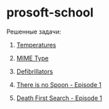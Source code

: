 # prosoft-school

Решенные задачи:

1. [Temperatures](https://www.codingame.com/ide/puzzle/temperatures) <br />

2. [MIME Type](https://www.codingame.com/ide/puzzle/mime-type) <br />

3. [Defibrillators](https://www.codingame.com/ide/puzzle/defibrillators) <br />

4. [There is no Spoon - Episode 1](https://www.codingame.com/ide/puzzle/there-is-no-spoon-episode-1) <br />

5. [Death First Search - Episode 1](https://www.codingame.com/ide/puzzle/death-first-search-episode-1) <br />
